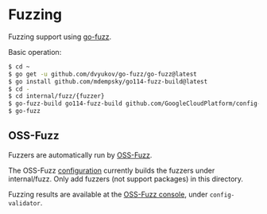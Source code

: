 # Fuzzing

Fuzzing support using [go-fuzz](https://github.com/dvyukov/go-fuzz).

Basic operation:

```sh
$ cd ~
$ go get -u github.com/dvyukov/go-fuzz/go-fuzz@latest
$ go install github.com/mdempsky/go114-fuzz-build@latest
$ cd -
$ cd internal/fuzz/{fuzzer}
$ go-fuzz-build go114-fuzz-build github.com/GoogleCloudPlatform/config-validator/internal/fuzz/{fuzzer}
$ go-fuzz
```

## OSS-Fuzz

Fuzzers are automatically run by
[OSS-Fuzz](https://github.com/google/oss-fuzz).

The OSS-Fuzz
[configuration](https://github.com/google/oss-fuzz/blob/master/projects/config-validator)
currently builds the fuzzers under internal/fuzz. Only add fuzzers
(not support packages) in this directory.

Fuzzing results are available at the [OSS-Fuzz console](https://oss-fuzz.com/),
under `config-validator`.
